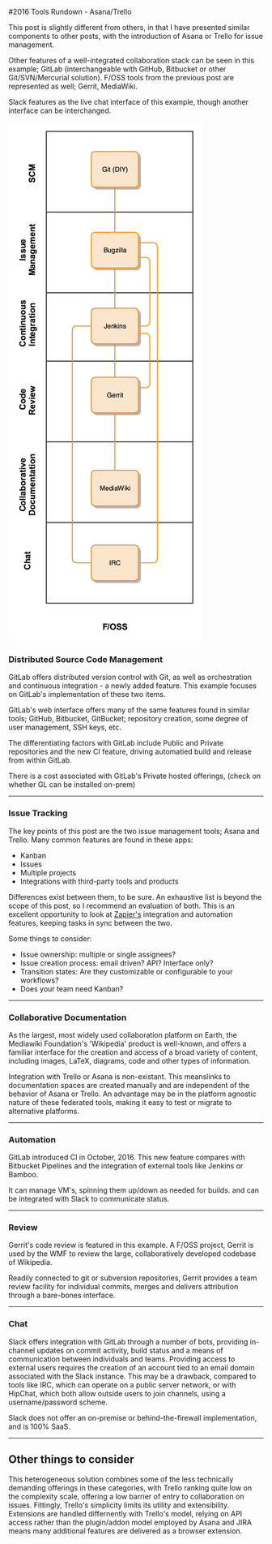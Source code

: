 #2016 Tools Rundown - Asana/Trello

This post is slightly different from others, in that I have presented similar components to other posts, with the introduction of Asana or Trello for issue management.

Other features of a well-integrated collaboration stack can be seen in this example; GitLab (interchangeable with GitHub, Bitbucket or other Git/SVN/Mercurial solution). F/OSS tools from the previous post are represented as well; Gerrit, MediaWiki.

Slack features as the live chat interface of this example, though another interface can be interchanged.

![](foss.png)

### Distributed Source Code Management

GitLab offers distributed version control with Git, as well as orchestration and continuous integration - a newly added feature. This example focuses on GitLab's implementation of these two items.

GitLab's web interface offers many of the same features found in similar tools; GitHub, Bitbucket, GitBucket; repository creation, some degree of user management, SSH keys, etc.

The differentiating factors with GitLab include Public and Private repositories and the new CI feature, driving automatied build and release from within GitLab.

There is a cost associated with GitLab's Private hosted offerings, (check on whether GL can be installed on-prem)

----
### Issue Tracking

The key points of this post are the two issue management tools; Asana and Trello. Many common features are found in these apps:

- Kanban
- Issues
- Multiple projects
- Integrations with third-party tools and products

Differences exist between them, to be sure. An exhaustive list is beyond the scope of this post, so I recommend an evaluation of both. This is an excellent opportunity to look at [Zapier's](https://zapier.com/zapbook/asana/trello/) integration and automation features, keeping tasks in sync between the two.

Some things to consider:

- Issue ownership: multiple or single assignees?
- Issue creation process: email driven? API? Interface only?
- Transition states: Are they customizable or configurable to your workflows?
- Does your team need Kanban?

----
### Collaborative Documentation

As the largest, most widely used collaboration platform on Earth, the Mediawiki Foundation's 'Wikipedia' product is well-known, and offers a familiar interface for the creation and access of a broad variety of content, including images, LaTeX, diagrams, code and other types of information.

Integration with Trello or Asana is non-existant. This meanslinks to documentation spaces are created manually and are independent of the behavior of Asana or Trello. An advantage may be in the platform agnostic nature of these federated tools, making it easy to test or migrate to alternative platforms.

----
### Automation

GitLab introduced CI in October, 2016. This new feature compares with Bitbucket Pipelines and the integration of external tools like Jenkins or Bamboo.

It can manage VM's, spinning them up/down as needed for builds. and can be integrated with Slack to communicate status.

----
### Review

Gerrit's code review is featured in this example. A F/OSS project, Gerrit is used by the WMF to review the large, collaboratively developed codebase of Wikipedia.

Readily connected to git or subversion repositories, Gerrit provides a team review facility for individual commits, merges and delivers attribution through a bare-bones interface.

----
### Chat
Slack offers integration with GitLab through a number of bots, providing in-channel updates on commit activity, build status and a means of communication between individuals and teams. Providing access to external users requires the creation of an account tied to an email domain associated with the Slack instance. This may be a drawback, compared to tools like IRC, which can operate on a public server network, or with HipChat, which both allow outside users to join channels, using a username/password scheme.

Slack does not offer an on-premise or behind-the-firewall implementation, and is 100% SaaS.

---

## Other things to consider

This heterogeneous solution combines some of the less technically demanding offerings in these categories, with Trello ranking quite low on the complexity scale, offering a low barrier of entry to collaboration on issues. Fittingly, Trello's simplicity limits its utility and extensibility. Extensions are handled differnently with Trello's model, relying on API access rather than the plugin/addon model employed by Asana and JIRA means many additional features are delivered as a browser extension.


